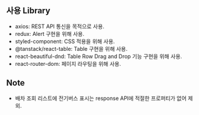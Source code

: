 ## 사용 Library

- axios: REST API 통신을 목적으로 사용.
- redux: Alert 구현을 위해 사용.
- styled-component: CSS 적용을 위해 사용.
- @tanstack/react-table: Table 구현을 위해 사용.
- react-beautiful-dnd: Table Row Drag and Drop 기능 구현을 위해 사용.
- react-router-dom: 페이지 라우팅을 위해 사용.


## Note
- 배차 조회 리스트에 전기버스 표시는 response API에 적절한 프로퍼티가 없어 제외.